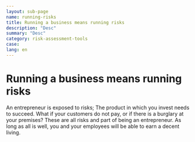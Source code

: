 ```yaml
---
layout: sub-page
name: running-risks
title: Running a business means running risks
description: "Desc"
summary: "Desc"
category: risk-assessment-tools
case: 
lang: en
---
```


# Running a business means running risks

An entrepreneur is exposed to risks; The product in which you invest needs to succeed. What if your customers do not pay, or if there is a burglary at your premises? These are all risks and part of being an entrepreneur. As long as all is well, you and your employees will be able to earn a decent living.
